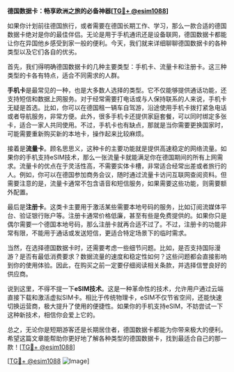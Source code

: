 **德国数据卡：畅享欧洲之旅的必备神器[[TG💪+ @esim1088](https://t.me/s/esim1088)]**

如果你计划前往德国旅行，或者需要在德国长期工作、学习，那么一款合适的德国数据卡绝对是你的最佳伴侣。无论是用于手机通讯还是设备联网，德国数据卡都能让你在异国他乡感受到家一般的便利。今天，我们就来详细聊聊德国数据卡的各种类型以及它们各自的优劣。

首先，我们得明确德国数据卡的几种主要类型：手机卡、流量卡和注册卡。这三种类型的卡各有特点，适合不同需求的人群。

**手机卡**是最常见的一种，也是大多数人选择的类型。它不仅能够提供通话功能，还支持短信和数据上网服务。对于经常需要打电话或与人保持联系的人来说，手机卡无疑是首选。比如，你可以在德国租一辆车自驾游，沿途使用手机卡拨打紧急电话或者导航服务，非常方便。此外，很多手机卡还提供家庭套餐，可以同时绑定多张卡，适合一家人共同使用。不过，手机卡也有缺点，那就是当你需要更换国家时，可能需要重新购买新的本地卡，操作起来比较麻烦。

接着是**流量卡**。顾名思思义，这种卡的主要功能就是提供高速稳定的网络流量。如果你的手机支持eSIM技术，那么一张流量卡就能满足你在德国期间的所有上网需求。流量卡的优点在于灵活性高，不需要实体卡槽，非常适合经常出差或者旅行的人。例如，你可以在德国参加商务会议，随时通过流量卡访问互联网查阅资料。但需要注意的是，流量卡通常不包含语音和短信服务，如果需要这些功能，则需要额外配置。

最后是**注册卡**。这类卡主要用于激活某些需要本地号码的服务，比如订阅流媒体平台、验证银行账户等。注册卡通常价格低廉，甚至有些是免费提供的。如果你只是偶尔需要一个德国本地号码，那么注册卡就再合适不过了。不过，注册卡的功能非常有限，不能用于通话或发送短信，更适合特定场景下的临时需求。

当然，在选择德国数据卡时，还需要考虑一些细节问题。比如，是否支持国际漫游？是否有最低消费要求？数据流量的速度和稳定性如何？这些问题都会直接影响到你的使用体验。因此，在购买之前一定要仔细阅读相关条款，并选择信誉良好的供应商。

说到这里，不得不提一下**eSIM技术**。这是一种革命性的技术，允许用户通过云端直接下载和激活虚拟SIM卡。相比于传统物理卡，eSIM不仅节省空间，还能快速切换运营商，极大提升了使用的便捷性。如果你的手机支持eSIM，不妨尝试一下这种新技术，相信你会爱上它的。

总之，无论你是短期游客还是长期居住者，德国数据卡都能为你带来极大的便利。希望这篇文章能帮助你更好地了解各种类型的德国数据卡，找到最适合自己的那一款！[[TG💪+ @esim1088](https://t.me/s/esim1088)]

[[TG💪+ @esim1088](https://t.me/s/esim1088) ![Image](https://i.postimg.cc/4NQfJmqS/Snipaste-2025-05-13-00-14-12.png)]